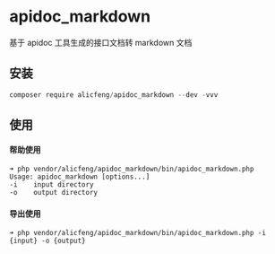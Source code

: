 # apidoc_markdown
基于 apidoc 工具生成的接口文档转 markdown 文档

## 安装
```powershell
composer require alicfeng/apidoc_markdown --dev -vvv
```
## 使用
#### 帮助使用
```shell
➜ php vendor/alicfeng/apidoc_markdown/bin/apidoc_markdown.php
Usage: apidoc_markdown [options...]
-i    input directory  
-o    output directory 
```

#### 导出使用
```shell
➜ php vendor/alicfeng/apidoc_markdown/bin/apidoc_markdown.php -i {input} -o {output}
```
